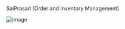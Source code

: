 SaiPrasad (Order and Inventory Management)

![image](https://github.com/user-attachments/assets/483abaa5-f298-4f82-a64e-6d77611e2b85)
